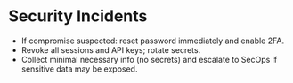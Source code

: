 # Security Incidents
- If compromise suspected: reset password immediately and enable 2FA.
- Revoke all sessions and API keys; rotate secrets.
- Collect minimal necessary info (no secrets) and escalate to SecOps if sensitive data may be exposed.
